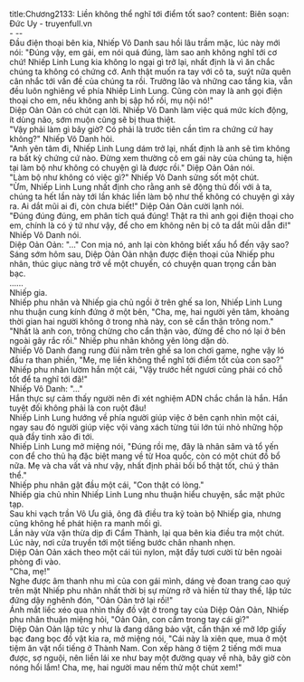 title:Chương2133: Liền không thể nghĩ tới điểm tốt sao?
content:
Biên soạn: Đức Uy - truyenfull.vn<br>- --<br>Đầu điện thoại bên kia, Nhiếp Vô Danh sau hồi lâu trầm mặc, lúc này mới nói: "Đúng vậy, em gái, em nói quá đúng, làm sao anh không nghĩ tới cơ chứ! Nhiếp Linh Lung kia không lo ngại gì trở lại, nhất định là vì ăn chắc chúng ta không có chứng cớ. Anh thật muốn ra tay với cô ta, suýt nữa quên cân nhắc tới vấn đề của chúng ta rồi. Trưởng lão và những cao tầng kia, vẫn đều luôn nghiêng về phía Nhiếp Linh Lung. Cũng còn may là anh gọi điện thoại cho em, nếu không anh bị sập hố rồi, mụ nội nó!"<br>Diệp Oản Oản có chút cạn lời. Nhiếp Vô Danh làm việc quá mức kích động, ít dùng não, sớm muộn cũng sẽ bị thua thiệt.<br>"Vậy phải làm gì bây giờ? Có phải là trước tiên cần tìm ra chứng cứ hay không?" Nhiếp Vô Danh hỏi.<br>"Anh yên tâm đi, Nhiếp Linh Lung dám trở lại, nhất định là anh sẽ tìm không ra bất kỳ chứng cứ nào. Đừng xem thường cô em gái này của chúng ta, hiện tại làm bộ như không có chuyện gì là được rồi." Diệp Oản Oản nói.<br>"Làm bộ như không có việc gì?" Nhiếp Vô Danh sửng sốt một chút.<br>"Ừm, Nhiếp Linh Lung nhất định cho rằng anh sẽ động thủ đối với ả ta, chúng ta hết lần này tới lần khác liền làm bộ như thể không có chuyện gì xảy ra. Ai dắt mũi ai đi, còn chưa biết!" Diệp Oản Oản cười lạnh nói.<br>"Đúng đúng đúng, em phân tích quá đúng! Thật ra thì anh gọi điện thoại cho em, chính là có ý tứ như vậy, để cho em không nên bị cô ta dắt mũi dẫn đi!" Nhiếp Vô Danh nói.<br>Diệp Oản Oản: "..." Con mịa nó, anh lại còn không biết xấu hổ đến vậy sao?<br>Sáng sớm hôm sau, Diệp Oản Oản nhận được điện thoại của Nhiếp phu nhân, thúc giục nàng trở về một chuyến, có chuyện quan trọng cần bàn bạc.<br>......<br>Nhiếp gia.<br>Nhiếp phu nhân và Nhiếp gia chủ ngồi ở trên ghế sa lon, Nhiếp Linh Lung nhu thuận cung kính đứng ở một bên, "Cha, mẹ, hai người yên tâm, khoảng thời gian hai người không ở trong nhà này, con sẽ cẩn thận trông nom."<br>"Nhất là anh con, trông chừng cho cẩn thận vào, đừng để cho nó lại ở bên ngoài gây rắc rối." Nhiếp phu nhân không yên lòng dặn dò.<br>Nhiếp Vô Danh đang rung đùi nằm trên ghế sa lon chơi game, nghe vậy ló đầu ra than phiền, "Mẹ, mẹ liền không thể nghĩ tới điểm tốt của con sao?"<br>Nhiếp phu nhân lườm hắn một cái, "Vậy trước hết ngươi cũng phải có chỗ tốt để ta nghĩ tới đã!"<br>Nhiếp Vô Danh: "..."<br>Hắn thực sự cảm thấy người nên đi xét nghiệm ADN chắc chắn là hắn. Hắn tuyệt đối không phải là con ruột đâu!<br>Nhiếp Linh Lung hướng về phía người giúp việc ở bên cạnh nhìn một cái, ngay sau đó người giúp việc vội vàng xách từng túi lớn túi nhỏ những hộp quà đầy tinh xảo đi tới.<br>Nhiếp Linh Lung mở miệng nói, "Đúng rồi mẹ, đây là nhân sâm và tổ yến con để cho thủ hạ đặc biệt mang về từ Hoa quốc, còn có một chút đồ bổ nữa. Mẹ và cha vất vả như vậy, nhất định phải bồi bổ thật tốt, chú ý thân thể."<br>Nhiếp phu nhân gật đầu một cái, "Con thật có lòng."<br>Nhiếp gia chủ nhìn Nhiếp Linh Lung nhu thuận hiểu chuyện, sắc mặt phức tạp.<br>Sau khi vạch trần Vô Ưu giả, ông đã điều tra kỹ toàn bộ Nhiếp gia, nhưng cũng không hề phát hiện ra manh mối gì.<br>Lần này vừa vặn thừa dịp đi Cẩm Thành, lại qua bên kia điều tra một chút.<br>Lúc này, nơi cửa truyền tới một tiếng bước chân nhanh nhẹn.<br>Diệp Oản Oản xách theo một cái túi nylon, mặt đầy tươi cười từ bên ngoài phòng đi vào.<br>"Cha, mẹ!"<br>Nghe được âm thanh nhu mì của con gái mình, dáng vẻ đoan trang cao quý trên mặt Nhiếp phu nhân nhất thời bị sự mừng rỡ và hiền từ thay thế, lập tức đứng dậy nghênh đón, "Oản Oản trở lại rồi!"<br>Ánh mắt liếc xéo qua nhìn thấy đồ vật ở trong tay của Diệp Oản Oản, Nhiếp phu nhân thuận miệng hỏi, "Oản Oản, con cầm trong tay cái gì?"<br>Diệp Oản Oản lập tức y như là đang dâng bảo vật, cẩn thận xé mở lớp giấy bạc đang bọc đồ vật kia ra, mở miệng nói, "Cái này là xiên que, mua ở một tiệm ăn vặt nổi tiếng ở Thành Nam. Con xếp hàng ở tiệm 2 tiếng mới mua được, sợ nguội, nên liền lái xe như bay một đường quay về nhà, bây giờ còn nóng hổi lắm! Cha, mẹ, hai người mau nếm thử một chút xem!"
